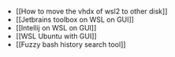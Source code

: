 - [[How to move the vhdx of wsl2 to other disk]]
- [[Jetbrains toolbox on WSL on GUI]]
- [[Intellij on WSL on GUI]]
- [[WSL Ubuntu with GUI]]
- [[Fuzzy bash history search tool]]